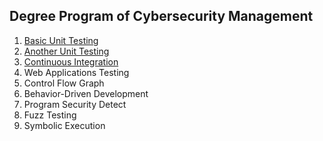 ## Degree Program of Cybersecurity Management

1. [Basic Unit Testing](https://docs.google.com/presentation/d/1ajpCVy6oh5KCS0XniTHTijF8y_X1I_Y44nEj1KwC9FE/edit?usp=sharing)
2. [Another Unit Testing](https://docs.google.com/presentation/d/1gL409Wpgwxa4vEVTS4n89CVMchdxSVqyEcBizRRa6AQ/edit?usp=sharing)
3. [Continuous Integration](https://docs.google.com/presentation/d/10PEVqsC4PJ_RUMXi5wBnGbJwLMhkFSmCJF7VGcMR4vk/edit?usp=sharing)
4. Web Applications Testing
5. Control Flow Graph
6. Behavior-Driven Development
7. Program Security Detect
8. Fuzz Testing
9. Symbolic Execution
